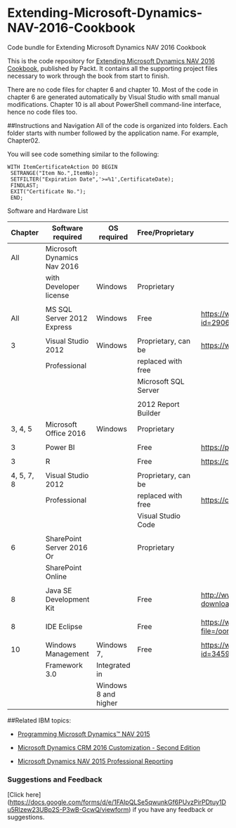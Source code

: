 # Extending-Microsoft-Dynamics-NAV-2016-Cookbook
Code bundle for Extending Microsoft Dynamics NAV 2016 Cookbook

This is the code repository for [Extending Microsoft Dynamics NAV 2016 Cookbook](hhttps://www.packtpub.com/application-development/extending-microsoft-dynamics-nav-2016-cookbook?utm_source=github&utm_medium=repository&utm_content=9781786460608), published by Packt. It contains all the supporting project files necessary to work through the book from start to finish.

There are no code files for chapter 6 and chapter 10. Most of the code in chapter 6 are generated automatically by Visual Studio with small manual modifications. Chapter 10 is all about PowerShell command-line interface, hence no code files too.

##Instructions and Navigation
All of the code is organized into folders. Each folder starts with number followed by the application name. For example, Chapter02.

You will see code something similar to the following:

```
WITH ItemCertificateAction DO BEGIN
 SETRANGE("Item No.",ItemNo);
 SETFILTER("Expiration Date",'>=%1',CertificateDate);
 FINDLAST;
 EXIT("Certificate No.");
 END;
```

Software and Hardware List

| Chapter  | Software required         | OS required      | Free/Proprietary    | Download links to the software           |
| -------- | ------------------------  | -----------------|---------------------|------------------------------------------|
| All      |Microsoft Dynamics Nav 2016|
|          | with Developer license    |   Windows        |  Proprietary        |                                          |          
|          |                           |                                        |
| All      |MS SQL Server 2012 Express | Windows          |  Free               |https://www.microsoft.com/enus/download/details.aspx?id=29062   
|          |                           |                  |                     |                                           | 
| 3        |  Visual Studio 2012       | Windows          |Proprietary, can be  | https://www.microsoft.com/net/core        |
|          |   Professional            |                  |  replaced with free |                                           |
|          |                           |                  | Microsoft SQL Server|                                           |
|          |                           |                  |                     |                                           | 
|          |                           |                  |  2012 Report Builder|                                           |
|3, 4, 5   | Microsoft Office  2016    | Windows          | Proprietary         |
|          |                           |                  |                     |                                           | 
|   3      |  Power BI                 |                  |  Free               | https://powerbi.microsoft.com/en-us/      |
|          |                           |                  |                     |                                           | 
|   3      |   R                       |                  |  Free               |  https://cran.r-project.org               |
|          |                           |                  |                     |                                           | 
|4, 5, 7, 8| Visual Studio 2012        |                  | Proprietary, can be |
|          |  Professional             |                  |  replaced with free |https://code.visualstudio.com/             |
|          |                           |                  |  Visual Studio Code |
|          |                           |                  |                     |                                           | 
|    6     | SharePoint Server 2016 Or |                  |  Proprietary        |                                           |   
|          |  SharePoint Online        |                  |
|          |                           |                  |                     |                                           | 
|    8     | Java SE Development Kit   |                  | Free                |http://www.oracle.com/technetwork/java/javase/downloads/jdk8-downloads-2133151.html
|          |                           |                  |                       
|    8     | IDE Eclipse               |                  | Free                |https://www.eclipse.org/downloads/download.php?file=/oomph/epp/neon/R1/eclipse-inst-win64.exe
|          |                           |                  |                        
|   10     |Windows Management         | Windows 7,       | Free                |https://www.microsoft.com/enus/download/details.aspx?id=34595                               |                  | 
|          | Framework 3.0             | Integrated in    |                     |                          
|          |                           | Windows 8 and higher                   |

##Related IBM topics:

* [Programming Microsoft Dynamics™ NAV 2015](https://www.packtpub.com/big-data-and-business-intelligence/programming-microsoft-dynamics%E2%84%A2-nav-2015?utm_source=github&utm_medium=repository&utm_content=9781784394202)

* [Microsoft Dynamics CRM 2016 Customization - Second Edition](https://www.packtpub.com/application-development/microsoft-dynamics-crm-2016-customization-second-edition?utm_source=github&utm_medium=repository&utm_content=9781785881510)

* [Microsoft Dynamics NAV 2015 Professional Reporting](https://www.packtpub.com/big-data-and-business-intelligence/microsoft-dynamics-nav-2015-professional-reporting?utm_source=github&utm_medium=repository&utm_content=9781785284731)

### Suggestions and Feedback
[Click here] (https://docs.google.com/forms/d/e/1FAIpQLSe5qwunkGf6PUvzPirPDtuy1Du5Rlzew23UBp2S-P3wB-GcwQ/viewform) if you have any feedback or suggestions.
